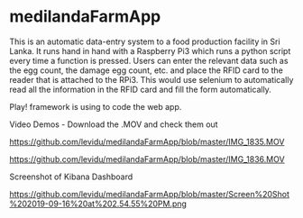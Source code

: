 # medilandaFarmApp

This is an automatic data-entry system to a food production facility in Sri Lanka. It runs hand in hand with a Raspberry Pi3 which runs a python script every time a function is pressed. Users can enter the relevant data such as the egg count, the damage egg count, etc. and place the RFID card to the reader that is attached to the RPi3. This would use selenium to automatically read all the information in the RFID card and fill the form automatically.

Play! framework is using to code the web app.

Video Demos - Download the .MOV and check them out

https://github.com/levidu/medilandaFarmApp/blob/master/IMG_1835.MOV

https://github.com/levidu/medilandaFarmApp/blob/master/IMG_1836.MOV


Screenshot of Kibana Dashboard

https://github.com/levidu/medilandaFarmApp/blob/master/Screen%20Shot%202019-09-16%20at%202.54.55%20PM.png
